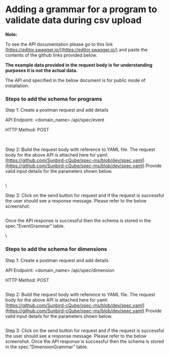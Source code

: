 # Adding a grammar  for a program to validate data during csv upload

**Note:**&#x20;

To see the API documentation please go to this link [https://editor.swagger.io/](https://editor.swagger.io/) and paste the contents of the github links provided below.&#x20;

**The example data provided in the request body is for understanding purposes it is not the actual data.**

The API end specified in the below document is for public mode of installation.

### **Steps to add the schema for programs**&#x20;

&#x20;

Step 1: Create a postman request and add details

API Endpoint: \<domain\_name> /api/spec/event&#x20;

HTTP Method: POST

<figure><img src="https://lh3.googleusercontent.com/iGt4we2P26eJXwEe4lGKcrFy1EyQhLqsU-z7QHYMv8B9v7IASz9GnVRa66VnTbxUHkcdMJDTEQHMrihEaaruGCBbkIcKA8PbsTcVDNEI7Onl36-g2y7xc1BrOtWTvc7V-SWDUH1yDxi0A1avLvSXuHs" alt=""><figcaption></figcaption></figure>

\
Step 2:  Build the request body with reference to YAML file. The request body for the above API is attached here for yaml:[ ](https://github.com/Sunbird-cQube/spec-ms/blob/march-release/spec.yaml)[https://github.com/Sunbird-cQube/spec-ms/blob/dev/spec.yaml](https://github.com/Sunbird-cQube/spec-ms/blob/dev/spec.yaml) Provide valid input details for the parameters shown below.

<figure><img src="https://lh5.googleusercontent.com/xvQgKxGL6XlrcKzwoRdn_SGBMedgxSb5_qAO1qkm_X0JSVfVRpdqJNGaFaslVAyFQFSvWSocMY1KTKihOQOhyHUQ_YbCQ9HBA9ZzeIMXZQVGip7kh8lhMRr8B8FAlO-n9AUFQ3tbg5J2uI2ky4notIg" alt=""><figcaption></figcaption></figure>

\


Step 3: Click on the send button for request and if the request is successful the user should see a response message. Please refer to the below screenshot.

<figure><img src="https://lh5.googleusercontent.com/FZlEqfNZht8XbQSVUuhcnACCezQ_fZiFmw7jiwudfnExvTmkZ9t_goXhBcnWPDEFFnRBDwaZ2k4ZHqNqywkL3ViZVdfBdz97SFd8uY7fwW0o9vfL8YzgtYpQTKFcaReXXgOuj9DUgzlzKwwLn2svk2w" alt=""><figcaption></figcaption></figure>

Once the API response is successful then the schema is stored in the spec.”EventGrammar” table.

\


### **Steps to add the schema for dimensions**

&#x20;Step 1: Create a postman request and add details

API Endpoint: \<domain\_name> /api/spec/dimension&#x20;

HTTP Method: POST



<figure><img src="https://lh5.googleusercontent.com/6m7Ad2EZqo8a7-XdmjdTruNdnH7_b-nTuxaLD_gyJRogIJQv6VLj24lpsjPbz6nYgbISHcIVLazNo3FIogI5U89Kbsonr47xdrPP_Z7ApBvBaUmGxm2s5VNF-JdrcvchMNgAeLfU6FnfneuAEBC8poQ" alt=""><figcaption></figcaption></figure>

Step 2:  Build the request body with reference to YAML file. The request body for the above API is attached here for yaml:[ ](https://github.com/Sunbird-cQube/spec-ms/blob/march-release/spec.yaml)[https://github.com/Sunbird-cQube/spec-ms/blob/dev/spec.yaml](https://github.com/Sunbird-cQube/spec-ms/blob/dev/spec.yaml) Provide valid input details for the parameters shown below.

<figure><img src="https://lh4.googleusercontent.com/aIGwugDmTq20cYTuG5JPii7MIsCbBmMMzNGbTa1F4CTBGm0qLRPxelv16XBGfoVKlhqb5k5qTw5vrR2HjaOtSq3baluP64mqGeV-8THJdOYQwBg-XKr-b4bzPnJ2vXTWx3VErz9oJOZeSK6v96wk5Yk" alt=""><figcaption></figcaption></figure>

Step 3: Click on the send button for request and if the request is successful the user should see a response message. Please refer to the below screenshot. Once the API response is successful then the schema is stored in the spec.”DimensionGrammar” table.

<figure><img src="https://lh3.googleusercontent.com/WDwXamOboc0d1slpKKBDiTpCe9VwAZr8sAGJR0gGvTxJk4WOAQmKIM-isJDKO3oQCC4KgCkE5AOLKI62EIqOYmg-BqnTtOrxvfsQgGZZEskHV8iaCquD1z76x9pjY7MKJCF53bR71yj9E8D_8IrXUj8" alt=""><figcaption></figcaption></figure>

